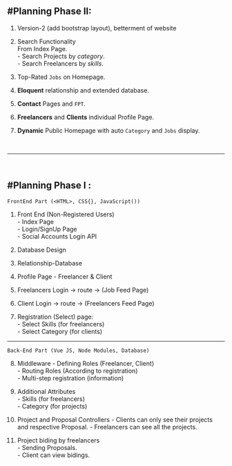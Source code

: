 #Planning Phase II:
---

1. Version-2 
        (add bootstrap layout),
        betterment of website

2. Search Functionality<br>
             From Index Page.<br>
            - Search Projects by _category_.<br>
            - Search Freelancers by _skills_.

3. Top-Rated `Jobs` on Homepage.

4. **Eloquent** relationship and extended database.

5. **Contact** Pages and `FPT`.

6. **Freelancers** and **Clients** individual Profile Page.

7. **Dynamic** Public Homepage with auto `Category` and `Jobs` display.

<br>
<hr>
<br>

#Planning Phase I :
---
    FrontEnd Part (<HTML>, CSS{}, JavaScript())

1. Front End (Non-Registered Users)<br>
            - Index Page<br>
            - Login/SignUp Page<br>
            - Social Accounts Login API

2. Database Design

3. Relationship-Database

4. Profile Page - Freelancer & Client

5. Freelancers Login -> route -> (Job Feed Page)

6. Client Login -> route -> (Freelancers Feed Page)

7. Registration (Select) page:<br>
            - Select Skills (for freelancers)<br>
            - Select Category (for clients)
<hr>

    Back-End Part (Vue JS, Node Modules, Database)

8. Middleware 
            - Defining Roles (Freelancer, Client)<br>
            - Routing Roles (According to registration)<br>
            - Multi-step registration (information)

9. Additional Attributes<br>
            - Skills (for freelancers)<br>
            - Category (for projects)

10. Project and Proposal Controllers
            - Clients can only see their projects and respective Proposal.
            - Freelancers can see all the projects.           

11. Project biding by freelancers<br>
            - Sending Proposals.<br>
            - Client can view bidings.


